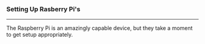 ### Setting Up Rasberry Pi's

----------

The Raspberry Pi is an amazingly capable device, but they take a moment to get setup appropriately.

